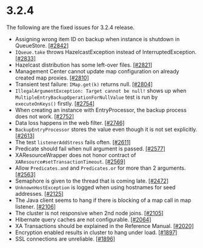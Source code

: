 

# 3.2.4

The following are the fixed issues for 3.2.4 release.

- Assigning wrong item ID on backup when instance is shutdown in QueueStore. [[#2842]](https://github.com/hazelcast/hazelcast/issues/2842)
- `IQueue.take` throws HazelcastException instead of InterruptedException. [[#2833]](https://github.com/hazelcast/hazelcast/issues/2833)
- Hazelcast distribution has some left-over files. [[#2821]](https://github.com/hazelcast/hazelcast/issues/2821)
- Management Center cannot update map configuration on already created map proxies. [[#2810]](https://github.com/hazelcast/hazelcast/issues/2810)
- Transient test failure: `IMap.get(k)` returns null. [[#2804]](https://github.com/hazelcast/hazelcast/issues/2804)
- `IllegalArgumentException: Target cannot be null!` shows up when `MultipleEntryBackupOperationForNullValue` test is run by `executeOnKeys()` firstly. [[#2754]](https://github.com/hazelcast/hazelcast/issues/2754)
- When creating an instance with EntryProcessor, the backup process does not work. [[#2752]](https://github.com/hazelcast/hazelcast/issues/2752)
- Data loss happens in the web filter. [[#2746]](https://github.com/hazelcast/hazelcast/issues/2746)
- `BackupEntryProcessor` stores the value even though it is not set explicitly. [[#2613]](https://github.com/hazelcast/hazelcast/issues/2613)
- The test `listenerAddStress` fails often. [[#2611]](https://github.com/hazelcast/hazelcast/issues/2611)
- Predicate should fail when null argument is passed. [[#2577]](https://github.com/hazelcast/hazelcast/issues/2577)
- XAResourceWrapper does not honor contract of `XAResource#setTransactionTimeout`. [[#2569]](https://github.com/hazelcast/hazelcast/issues/2569)
- Allow `Predicates.and` and `Predicates.or` for more than 2 arguments. [[#2563]](https://github.com/hazelcast/hazelcast/issues/2563)
- Semaphore is given to the thread that is coming late. [[#2472]](https://github.com/hazelcast/hazelcast/issues/2472)
- `UnknownHostException` is logged when using hostnames for seed addresses. [[#2125]](https://github.com/hazelcast/hazelcast/issues/2125)
- The Java client seems to hang if there is blocking of a map call in map listener. [[#2106]](https://github.com/hazelcast/hazelcast/issues/2106)
- The cluster is not responsive when 2nd node joins. [[#2105]](https://github.com/hazelcast/hazelcast/issues/2105)
- Hibernate query caches are not configurable. [[#2064]](https://github.com/hazelcast/hazelcast/issues/2064)
- XA Transactions should be explained in the Reference Manual. [[#2020]](https://github.com/hazelcast/hazelcast/issues/2020)
- Encryption enabled results in cluster to hang under load. [[#1897]](https://github.com/hazelcast/hazelcast/issues/1897)
- SSL connections are unreliable. [[#1896]](https://github.com/hazelcast/hazelcast/issues/1896)

